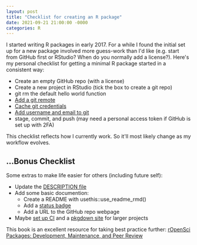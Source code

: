 ```yaml
---
layout: post
title: "Checklist for creating an R package"
date: 2021-09-21 21:00:00 -0000
categories: R
---
```


I started writing R packages in early 2017. For a while I found the initial set up for a new package involved more guess-work than I'd like (e.g. start from GitHub first or RStudio? When do you normally add a license?).
Here's my personal checklist for getting a minimal R package started in a consistent way:

- Create an empty GitHub repo (with a license)
- Create a new project in RStudio (tick the box to create a git repo)
- git rm the default hello world function
- [Add a git remote](https://docs.github.com/en/get-started/getting-started-with-git/managing-remote-repositories)
- [Cache git credentials](https://happygitwithr.com/credential-caching.html)
- [Add username and email to git](https://happygitwithr.com/hello-git.html)
- stage, commit, and push (may need a personal access token if GitHub is set up with 2FA)

This checklist reflects how I currently work. So it'll most likely change as my workflow evolves.

## ...Bonus Checklist
Some extras to make life easier for others (including future self):

- Update the [DESCRIPTION file](https://r-pkgs.org/description.html)
- Add some basic documention:
  - Create a README with usethis::use_readme_rmd()
  - Add a [status badge](https://www.repostatus.org/)
  - Add a URL to the GitHub repo webpage
- Maybe [set up CI](https://juliasilge.com/blog/beginners-guide-to-travis/) and a [pkgdown site](https://pkgdown.r-lib.org/) for larger projects

This book is an excellent resource for taking best practice further: [rOpenSci Packages: Development, Maintenance, and Peer Review](https://devguide.ropensci.org/)
